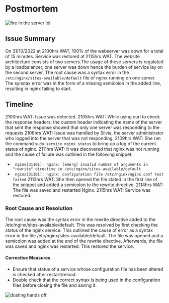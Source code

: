 # Postmortem

![fire in the server lol](https://www.meme-arsenal.com/memes/437534c12d20ac33aab23da961731233.jpg)

## Issue Summary
On 31/10/2022 at 2100hrs WAT, 100% of the webserver was down for a total of 15 minutes. Service was restored at 2115hrs WAT. The website architecture consists of two servers.The usage of these servers is regulated by a loadbalancer, one server was down hence the burden of service lay on the second server. The root cause was a syntax error in the ``` /etc/nginx/sites-available/default ``` file of nginx running on one server. The synstax error was in the form of a missing semicolon in the added line, resulting in nginx failing to start.

## Timeline
2100hrs WAT: Issue was detected.
2105hrs WAT: While using curl to check the response headers, the custom header indicating the name of the server that sent the response showed that only one server was responding to the requests
2108hrs WAT: Issue was handled by Silvia, the server administrator who logged into the server that was not responding.
2109hrs WAT: She ran the command ``` sudo service nginx status ``` to bring up a log of the current status of nginx.
2111hrs WAT: It was discovered that nginx was not running and the cause of failure was outlined in the following snippet:
- ```  nginx[31101]: nginx: [emerg] invalid number of arguments in "rewrite" directive in /etc/nginx/sites-available/default  ```
- ```  nginx[31101]: nginx: configuration file /etc/nginx/nginx.conf test failed ```
2113hrs WAT: She then opened the file stated in the first line of the snippet and added a semicolon to the rewrite directive. 
2114hrs WAT: The file was saved and restarted Nginx.
2115hrs WAT: Service was restored.

### Root Cause and Resolution
The root cause was the syntax error in the rewrite directive added to the /etc/nginx/sites-available/default. This was resolved by first checking the status of the nginx service. This outlined the cause of error as a syntax error in the file /etc/nginx/sites-available/default. The file was opened and a semicolon was added at the end of the rewrite directive. Afterwards, the file was saved and nginx was restarted. This restored the service.

#### Corrective Measures

- Ensure that status of a service whose configuration file has been altered is checked after restart/reload. 
- Double check that the correct syntax is being used in the configuration files before closing the file and saving it.

![dusting hands off](https://memegenerator.net/img/instances/67221128.jpg)
